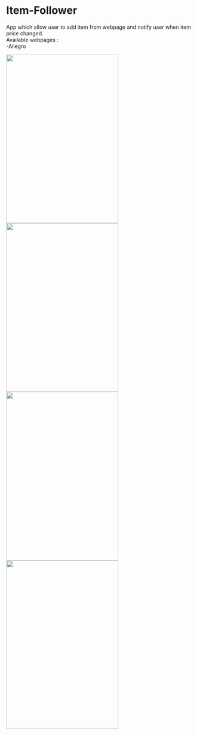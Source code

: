 # Item-Follower
App which allow user to add item from webpage and notify user when item price changed.<br/>
Available webpages : <br/>
-Allegro


<img src="https://user-images.githubusercontent.com/38322422/75556842-3e20d500-5a3f-11ea-8e9b-28e54dedf6ef.png" width="300px" height="450px"/><img src="https://user-images.githubusercontent.com/38322422/75556896-5a247680-5a3f-11ea-87c3-123c516f97a3.png" width="300px" height="450px"/>
<img src="https://user-images.githubusercontent.com/38322422/75556898-5abd0d00-5a3f-11ea-961e-867251e019ff.png" width="300px" height="450px"/><img src="https://user-images.githubusercontent.com/38322422/75556902-5bee3a00-5a3f-11ea-8b22-6bc556259ac5.png" width="300px" height="450px"/>
